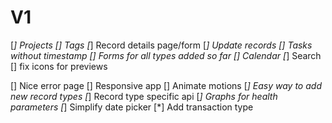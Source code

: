 # V1
[*] Projects 
[] Tags
[*] Record details page/form
[*] Update records
[] Tasks without timestamp
[] Forms for all types added so far
[] Calendar
[*] Search
[] fix icons for previews

[] Nice error page
[] Responsive app
[] Animate motions
[*] Easy way to add new record types
[*] Record type specific api
[*] Graphs for health parameters
[*] Simplify date picker
[*] Add transaction type
